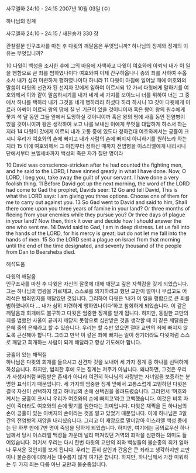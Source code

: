 사무엘하 24:10 - 24:15 
2007년 10월 03일 (수)

하나님의 징계



사무엘하 24:10 - 24:15 / 새찬송가 330 장


관찰질문
인구조사를 마친 후 다윗의 깨달음은 무엇입니까? 
하나님의 징계와 징계의 이유는 무엇입니까? 

10 다윗이 백성을 조사한 후에 그의 마음에 자책하고 다윗이 여호와께 아뢰되 내가 이 일을 행함으로 큰 죄를 범하였나이다 여호와여 이제 간구하옵나니 종의 죄를 사하여 주옵소서 내가 심히 미련하게 행하였나이다 하니라 11 다윗이 아침에 일어날 때에 여호와의 말씀이 다윗의 선견자 된 선지자 갓에게 임하여 이르시되 12 가서 다윗에게 말하기를 여호와께서 이와 같이 말씀하시기를 내가 네게 세 가지를 보이노니 너를 위하여 너는 그 중에서 하나를 택하라 내가 그것을 네게 행하리라 하셨다 하라 하시니 13 갓이 다윗에게 이르러 아뢰어 이르되 왕의 땅에 칠 년 기근이 있을 것이니이까 혹은 왕이 왕의 원수에게 쫓겨 석 달 동안 그들 앞에서 도망하실 것이니이까 혹은 왕의 땅에 사흘 동안 전염병이 있을 것이니이까 왕은 생각하여 보고 나를 보내신 이에게 무엇을 대답하게 하소서 하는지라 14 다윗이 갓에게 이르되 내가 고통 중에 있도다 청하건대 여호와께서는 긍휼이 크시니 우리가 여호와의 손에 빠지고 내가 사람의 손에 빠지지 아니하기를 원하노라 하는지라 15 이에 여호와께서 그 아침부터 정하신 때까지 전염병을 이스라엘에게 내리시니 단에서부터 브엘세바까지 백성의 죽은 자가 칠만 명이라  

10 David was conscience-stricken after he had counted the fighting men, and he said to the LORD, I have sinned greatly in what I have done. Now, O LORD, I beg you, take away the guilt of your servant. I have done a very foolish thing. 11 Before David got up the next morning, the word of the LORD had come to Gad the prophet, Davids seer: 12 Go and tell David, This is what the LORD says: I am giving you three options. Choose one of them for me to carry out against you. 13 So Gad went to David and said to him, Shall there come upon you three years of famine in your land? Or three months of fleeing from your enemies while they pursue you? Or three days of plague in your land? Now then, think it over and decide how I should answer the one who sent me. 14 David said to Gad, I am in deep distress. Let us fall into the hands of the LORD, for his mercy is great; but do not let me fall into the hands of men. 15 So the LORD sent a plague on Israel from that morning until the end of the time designated, and seventy thousand of the people from Dan to Beersheba died.

해석도움





다윗의 깨달음  
인구조사를 마친 후 다윗은 자신의 잘못에 대해 깨닫고 깊은 자책감을 갖게 되었습니다. 그는 하나님의 영광을 가로채고, 스스로를 의지하려고 했던 교만이 얼마나 무섭고도 어리석은 범죄인지를 깨달았던 것입니다. 그리하여 다윗은 ‘내가 이 일을 행함으로 큰 죄를 범하였나이다 … 내가 심히 미련하게 행하였나이다’하고 참회하게 되었습니다. 이 같은 깨달음과 회개에도 불구하고 다윗은 엄중한 징계를 받게 됩니다. 하지만, 동일한 교만의 죄를 범했던 사울이 끝까지 깨닫지 못함으로 심판받은 것을 생각할 때 이 같은 깨달음은 은혜 중의 은혜라고 할 수 있습니다. 우리는 할 수만 있으면 절대 교만의 죄에 빠지지 않도록 근신해야 합니다. 그리고 만약 이 같은 죄에 빠지는 일이 생기더라도 다윗처럼 스스로 깨닫고 회개하는 사람이 되게 해달라고 항상 기도해야 합니다.  

긍휼이 있는 채찍질  
하나님은 다윗의 회개를 들으시고 선견자 갓을 보내어 세 가지 징계 중 하나를 선택하게 하셨습니다. 하지만, 범죄한 후에 오는 징계는 저주가 아닙니다. 왜냐하면, 그것은 우리가 사생자처럼 버림받은 존재가 아니라 여전히 하나님의 사랑받는 자녀임을 보증하는 분명한 표식이기 때문입니다. 세 가지의 엄중한 징계 앞에서 고통스럽게 고민하던 다윗은 결국 자신이 선택하지 않고 하나님의 손에 선택권을 올려드렸습니다. 그러면서 ‘여호와께서는 긍휼이 크시니 우리가 여호와의 손에 빠지고’라고 고백했습니다. 이것은 비록 자신이 죽더라도 여호와의 손에 맞기를 원한다는 의미입니다. 다윗은 채찍을 든 하나님의 손이 긍휼이 있는 아버지의 손이라는 것을 알고 있었기 때문입니다. 이에 하나님은 3일간의 전염병의 재앙을 내리셨습니다. 그리고 이 재앙으로 말미암아 이스라엘 백성 중에는 단 하루 만에 7만 명이 죽임을 당하게 되었습니다. 하지만, 여기에는 공의로우신 하나님께서 당시 이스라엘 백성들 가운데 널리 퍼져있던 거역의 죄악을 심판하는 의미도 들어있습니다. 여기서 우리는 다시 한번 다윗의 교만의 죄와 백성들의 불순종의 죄가 얼마나 무서운 것인지를 보게 됩니다. 우리는 흔히 살인과 간음은 큰 죄라고 생각하지만 교만이나 불순종에 대해서는 대수롭지 않게 여기곤 합니다. 하지만, 하나님께서 가장 미워하는 두 가지 죄는 다름 아닌 교만과 불순종입니다.